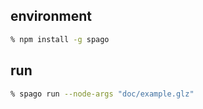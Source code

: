 
## environment

```zsh
% npm install -g spago
```

## run

```zsh
% spago run --node-args "doc/example.glz"
```
